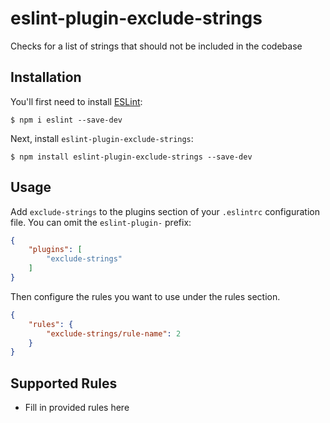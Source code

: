 # eslint-plugin-exclude-strings

Checks for a list of strings that should not be included in the codebase

## Installation

You'll first need to install [ESLint](http://eslint.org):

```
$ npm i eslint --save-dev
```

Next, install `eslint-plugin-exclude-strings`:

```
$ npm install eslint-plugin-exclude-strings --save-dev
```


## Usage

Add `exclude-strings` to the plugins section of your `.eslintrc` configuration file. You can omit the `eslint-plugin-` prefix:

```json
{
    "plugins": [
        "exclude-strings"
    ]
}
```


Then configure the rules you want to use under the rules section.

```json
{
    "rules": {
        "exclude-strings/rule-name": 2
    }
}
```

## Supported Rules

* Fill in provided rules here





